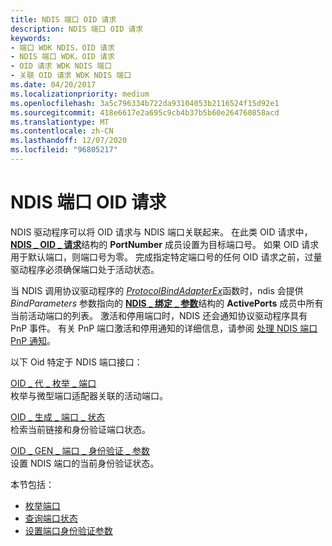 ```yaml
---
title: NDIS 端口 OID 请求
description: NDIS 端口 OID 请求
keywords:
- 端口 WDK NDIS，OID 请求
- NDIS 端口 WDK，OID 请求
- OID 请求 WDK NDIS 端口
- 关联 OID 请求 WDK NDIS 端口
ms.date: 04/20/2017
ms.localizationpriority: medium
ms.openlocfilehash: 3a5c796334b722da93104053b2116524f15d92e1
ms.sourcegitcommit: 418e6617e2a695c9cb4b37b5b60e264760858acd
ms.translationtype: MT
ms.contentlocale: zh-CN
ms.lasthandoff: 12/07/2020
ms.locfileid: "96805217"
---
```

# <a name="ndis-port-oid-requests"></a>NDIS 端口 OID 请求





NDIS 驱动程序可以将 OID 请求与 NDIS 端口关联起来。 在此类 OID 请求中， [**NDIS \_ OID \_ 请求**](/windows-hardware/drivers/ddi/ndis/ns-ndis-_ndis_oid_request)结构的 **PortNumber** 成员设置为目标端口号。 如果 OID 请求用于默认端口，则端口号为零。 完成指定特定端口号的任何 OID 请求之前，过量驱动程序必须确保端口处于活动状态。

当 NDIS 调用协议驱动程序的 [*ProtocolBindAdapterEx*](/windows-hardware/drivers/ddi/ndis/nc-ndis-protocol_bind_adapter_ex)函数时，ndis 会提供 *BindParameters* 参数指向的 [**NDIS \_ 绑定 \_ 参数**](/windows-hardware/drivers/ddi/ndis/ns-ndis-_ndis_bind_parameters)结构的 **ActivePorts** 成员中所有当前活动端口的列表。 激活和停用端口时，NDIS 还会通知协议驱动程序具有 PnP 事件。 有关 PnP 端口激活和停用通知的详细信息，请参阅 [处理 NDIS 端口 PnP 通知](handling-ndis-ports-pnp-event-notifications.md)。

以下 Oid 特定于 NDIS 端口接口：

<a href="" id="oid-gen-enumerate-ports"></a>[OID \_ 代 \_ 枚举 \_ 端口](./oid-gen-enumerate-ports.md)  
枚举与微型端口适配器关联的活动端口。

<a href="" id="oid-gen-port-state"></a>[OID \_ 生成 \_ 端口 \_ 状态](./oid-gen-port-state.md)  
检索当前链接和身份验证端口状态。

<a href="" id="--------oid-gen-port-authentication-parameters"></a>[OID \_ GEN \_ 端口 \_ 身份验证 \_ 参数](./oid-gen-port-authentication-parameters.md)  
设置 NDIS 端口的当前身份验证状态。

本节包括：

-   [枚举端口](enumerating-ports.md)
-   [查询端口状态](querying-the-port-state.md)
-   [设置端口身份验证参数](setting-port-authentication-parameters.md)

 

